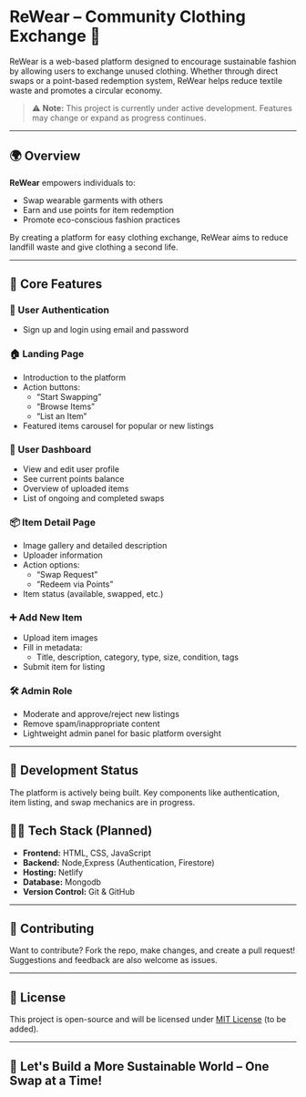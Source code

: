 # ReWear – Community Clothing Exchange 👕

ReWear is a web-based platform designed to encourage sustainable fashion by allowing users to exchange unused clothing. Whether through direct swaps or a point-based redemption system, ReWear helps reduce textile waste and promotes a circular economy.

> ⚠️ **Note:** This project is currently under active development. Features may change or expand as progress continues.

---

## 🌍 Overview

**ReWear** empowers individuals to:
- Swap wearable garments with others
- Earn and use points for item redemption
- Promote eco-conscious fashion practices

By creating a platform for easy clothing exchange, ReWear aims to reduce landfill waste and give clothing a second life.

---

## 🚀 Core Features

### 🔐 User Authentication
- Sign up and login using email and password

### 🏠 Landing Page
- Introduction to the platform
- Action buttons:
  - “Start Swapping”
  - “Browse Items”
  - “List an Item”
- Featured items carousel for popular or new listings

### 👤 User Dashboard
- View and edit user profile
- See current points balance
- Overview of uploaded items
- List of ongoing and completed swaps

### 📦 Item Detail Page
- Image gallery and detailed description
- Uploader information
- Action options:
  - “Swap Request”
  - “Redeem via Points”
- Item status (available, swapped, etc.)

### ➕ Add New Item
- Upload item images
- Fill in metadata:
  - Title, description, category, type, size, condition, tags
- Submit item for listing

### 🛠️ Admin Role
- Moderate and approve/reject new listings
- Remove spam/inappropriate content
- Lightweight admin panel for basic platform oversight

---

## 📅 Development Status

The platform is actively being built. Key components like authentication, item listing, and swap mechanics are in progress.

## 🧑‍💻 Tech Stack (Planned)

- **Frontend:** HTML, CSS, JavaScript
- **Backend:** Node,Express (Authentication, Firestore)
- **Hosting:** Netlify
- **Database:** Mongodb
- **Version Control:** Git & GitHub

---

## 🤝 Contributing

Want to contribute? Fork the repo, make changes, and create a pull request! Suggestions and feedback are also welcome as issues.

---

## 📄 License

This project is open-source and will be licensed under [MIT License](LICENSE) (to be added).

---

## 🌱 Let's Build a More Sustainable World – One Swap at a Time!
